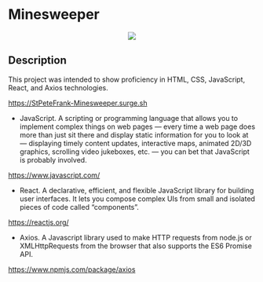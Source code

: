 # Minesweeper

<p align="center">
<img src="src/MinesweeperGIF.gif">
</p>

## Description

This project was intended to show proficiency in HTML, CSS, JavaScript, React, and Axios technologies.

https://StPeteFrank-Minesweeper.surge.sh

- JavaScript. A scripting or programming language that allows you to implement complex things on web pages — every time a web page does more than just sit there and display static information for you to look at — displaying timely content updates, interactive maps, animated 2D/3D graphics, scrolling video jukeboxes, etc. — you can bet that JavaScript is probably involved.

https://www.javascript.com/

- React. A declarative, efficient, and flexible JavaScript library for building user interfaces. It lets you compose complex UIs from small and isolated pieces of code called “components”.

https://reactjs.org/

- Axios. A Javascript library used to make HTTP requests from node.js or XMLHttpRequests from the browser that also supports the ES6 Promise API.

https://www.npmjs.com/package/axios
